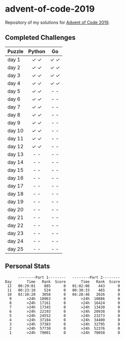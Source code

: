 advent-of-code-2019
===================

Repository of my solutions for [Advent of Code 2019](https://adventofcode.com/2019/).

## Completed Challenges

| Puzzle | Python |  Go  |
| ------ |:------:|:----:|
| day 1  | ✓  ✓   | ✓  ✓ |
| day 2  | ✓  ✓   | ✓  ✓ |
| day 3  | ✓  ✓   | ✓  ✓ |
| day 4  | ✓  ✓   | ✓  ✓ |
| day 5  | ✓  ✓   | -  - |
| day 6  | ✓  ✓   | -  - |
| day 7  | ✓  ✓   | -  - |
| day 8  | ✓  ✓   | -  - |
| day 9  | ✓  ✓   | -  - |
| day 10 | ✓  ✓   | -  - |
| day 11 | ✓  ✓   | -  - |
| day 12 | ✓  ✓   | -  - |
| day 13 | -  -   | -  - |
| day 14 | -  -   | -  - |
| day 15 | -  -   | -  - |
| day 16 | -  -   | -  - |
| day 17 | -  -   | -  - |
| day 18 | -  -   | -  - |
| day 19 | -  -   | -  - |
| day 20 | -  -   | -  - |
| day 21 | -  -   | -  - |
| day 22 | -  -   | -  - |
| day 23 | -  -   | -  - |
| day 24 | -  -   | -  - |
| day 25 | -  -   | -  - |

## Personal Stats

```
      --------Part 1--------   --------Part 2--------
Day       Time   Rank  Score       Time   Rank  Score
 12   00:29:01    885      0   01:02:06    443      0
 11   00:23:10    524      0   00:30:33    465      0
 10   03:10:20   3058      0   04:28:46   2026      0
  9       >24h  10963      0       >24h  10886      0
  8       >24h  17161      0       >24h  16424      0
  7       >24h  17345      0       >24h  13430      0
  6       >24h  22193      0       >24h  20938      0
  5       >24h  24552      0       >24h  23273      0
  4       >24h  37184      0       >24h  34400      0
  3       >24h  37383      0       >24h  32795      0
  2       >24h  57730      0       >24h  52376      0
  1       >24h  79001      0       >24h  70058      0
```

